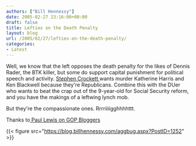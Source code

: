 ```yaml
---
authors: ["Bill Hennessy"]
date: 2005-02-27 23:16:00+00:00
draft: false
title: Lefties on the Death Penalty
layout: blog
url: /2005/02/27/lefties-on-the-death-penalty/
categories:
- Latest
---
```


Well, we know that the left opposes the death penalty for the likes of Dennis Rader, the BTK killer, but some do support capital punishment for political speech and activity. [Stephen Crockett ](https://magic-city-news.com/article_3206.shtml)wants murder Katherine Harris and Ken Blackwell because they're Republicans. Combine this with the DUer who wants to beat the crap out of the 9-year-old for Social Security reform, and you have the makings of a leftwing lynch mob.




But they're the compassionate ones. Rrrriiiigghhhhttt.




Thanks to[ Paul Lewis on GOP Bloggers](https://www.gopbloggers.org/mt/archives/000485.html)

{{< figure src="https://blog.billhennessy.com/aggbug.aspx?PostID=1252" >}}

